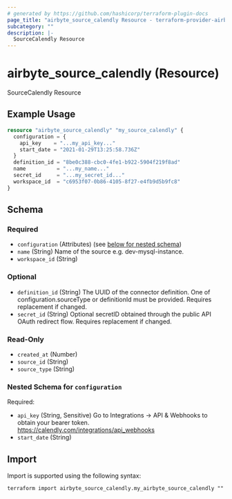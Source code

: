 ```yaml
---
# generated by https://github.com/hashicorp/terraform-plugin-docs
page_title: "airbyte_source_calendly Resource - terraform-provider-airbyte"
subcategory: ""
description: |-
  SourceCalendly Resource
---
```


# airbyte_source_calendly (Resource)

SourceCalendly Resource

## Example Usage

```terraform
resource "airbyte_source_calendly" "my_source_calendly" {
  configuration = {
    api_key    = "...my_api_key..."
    start_date = "2021-01-29T13:25:58.736Z"
  }
  definition_id = "8be0c388-cbc0-4fe1-b922-5904f219f8ad"
  name          = "...my_name..."
  secret_id     = "...my_secret_id..."
  workspace_id  = "c6953f07-0b86-4105-8f27-e4fb9d5b9fc8"
}
```

<!-- schema generated by tfplugindocs -->
## Schema

### Required

- `configuration` (Attributes) (see [below for nested schema](#nestedatt--configuration))
- `name` (String) Name of the source e.g. dev-mysql-instance.
- `workspace_id` (String)

### Optional

- `definition_id` (String) The UUID of the connector definition. One of configuration.sourceType or definitionId must be provided. Requires replacement if changed.
- `secret_id` (String) Optional secretID obtained through the public API OAuth redirect flow. Requires replacement if changed.

### Read-Only

- `created_at` (Number)
- `source_id` (String)
- `source_type` (String)

<a id="nestedatt--configuration"></a>
### Nested Schema for `configuration`

Required:

- `api_key` (String, Sensitive) Go to Integrations → API & Webhooks to obtain your bearer token. https://calendly.com/integrations/api_webhooks
- `start_date` (String)

## Import

Import is supported using the following syntax:

```shell
terraform import airbyte_source_calendly.my_airbyte_source_calendly ""
```
